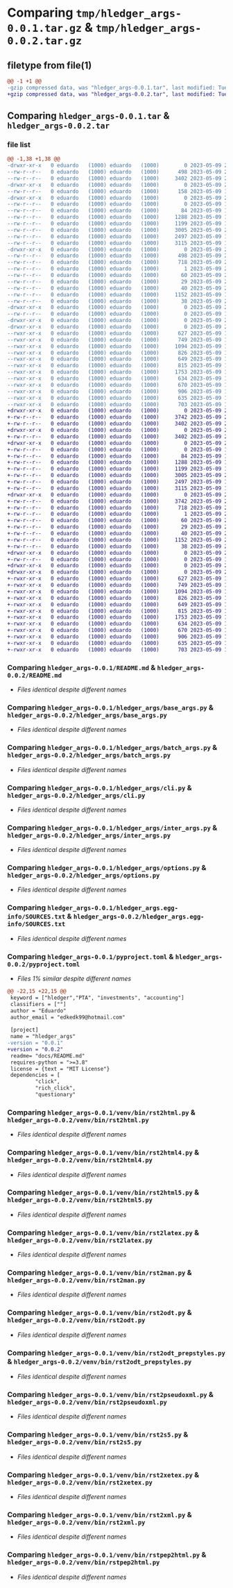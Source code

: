 # Comparing `tmp/hledger_args-0.0.1.tar.gz` & `tmp/hledger_args-0.0.2.tar.gz`

## filetype from file(1)

```diff
@@ -1 +1 @@
-gzip compressed data, was "hledger_args-0.0.1.tar", last modified: Tue May  9 22:13:23 2023, max compression
+gzip compressed data, was "hledger_args-0.0.2.tar", last modified: Tue May  9 22:17:41 2023, max compression
```

## Comparing `hledger_args-0.0.1.tar` & `hledger_args-0.0.2.tar`

### file list

```diff
@@ -1,38 +1,38 @@
-drwxr-xr-x   0 eduardo   (1000) eduardo   (1000)        0 2023-05-09 22:13:23.611551 hledger_args-0.0.1/
--rw-r--r--   0 eduardo   (1000) eduardo   (1000)      498 2023-05-09 22:13:23.610551 hledger_args-0.0.1/PKG-INFO
--rw-r--r--   0 eduardo   (1000) eduardo   (1000)     3402 2023-05-09 22:09:08.000000 hledger_args-0.0.1/README.md
-drwxr-xr-x   0 eduardo   (1000) eduardo   (1000)        0 2023-05-09 22:13:23.603551 hledger_args-0.0.1/docs/
--rw-r--r--   0 eduardo   (1000) eduardo   (1000)      158 2023-05-09 19:52:11.000000 hledger_args-0.0.1/docs/README.md
-drwxr-xr-x   0 eduardo   (1000) eduardo   (1000)        0 2023-05-09 22:13:23.605551 hledger_args-0.0.1/hledger_args/
--rw-r--r--   0 eduardo   (1000) eduardo   (1000)        0 2023-05-09 16:42:28.000000 hledger_args-0.0.1/hledger_args/__init__.py
--rw-r--r--   0 eduardo   (1000) eduardo   (1000)       84 2023-05-09 19:53:32.000000 hledger_args-0.0.1/hledger_args/__main__.py
--rw-r--r--   0 eduardo   (1000) eduardo   (1000)     1288 2023-05-09 16:59:35.000000 hledger_args-0.0.1/hledger_args/base_args.py
--rw-r--r--   0 eduardo   (1000) eduardo   (1000)     1199 2023-05-09 16:57:24.000000 hledger_args-0.0.1/hledger_args/batch_args.py
--rw-r--r--   0 eduardo   (1000) eduardo   (1000)     3005 2023-05-09 20:06:49.000000 hledger_args-0.0.1/hledger_args/cli.py
--rw-r--r--   0 eduardo   (1000) eduardo   (1000)     2497 2023-05-09 18:45:24.000000 hledger_args-0.0.1/hledger_args/inter_args.py
--rw-r--r--   0 eduardo   (1000) eduardo   (1000)     3115 2023-05-09 16:55:37.000000 hledger_args-0.0.1/hledger_args/options.py
-drwxr-xr-x   0 eduardo   (1000) eduardo   (1000)        0 2023-05-09 22:13:23.606551 hledger_args-0.0.1/hledger_args.egg-info/
--rw-r--r--   0 eduardo   (1000) eduardo   (1000)      498 2023-05-09 22:13:23.000000 hledger_args-0.0.1/hledger_args.egg-info/PKG-INFO
--rw-r--r--   0 eduardo   (1000) eduardo   (1000)      718 2023-05-09 22:13:23.000000 hledger_args-0.0.1/hledger_args.egg-info/SOURCES.txt
--rw-r--r--   0 eduardo   (1000) eduardo   (1000)        1 2023-05-09 22:13:23.000000 hledger_args-0.0.1/hledger_args.egg-info/dependency_links.txt
--rw-r--r--   0 eduardo   (1000) eduardo   (1000)       60 2023-05-09 22:13:23.000000 hledger_args-0.0.1/hledger_args.egg-info/entry_points.txt
--rw-r--r--   0 eduardo   (1000) eduardo   (1000)       29 2023-05-09 22:13:23.000000 hledger_args-0.0.1/hledger_args.egg-info/requires.txt
--rw-r--r--   0 eduardo   (1000) eduardo   (1000)       40 2023-05-09 22:13:23.000000 hledger_args-0.0.1/hledger_args.egg-info/top_level.txt
--rw-r--r--   0 eduardo   (1000) eduardo   (1000)     1152 2023-05-09 19:27:27.000000 hledger_args-0.0.1/pyproject.toml
--rw-r--r--   0 eduardo   (1000) eduardo   (1000)       38 2023-05-09 22:13:23.611551 hledger_args-0.0.1/setup.cfg
-drwxr-xr-x   0 eduardo   (1000) eduardo   (1000)        0 2023-05-09 22:13:23.606551 hledger_args-0.0.1/tests/
--rw-r--r--   0 eduardo   (1000) eduardo   (1000)        0 2023-05-09 16:42:22.000000 hledger_args-0.0.1/tests/__init__.py
-drwxr-xr-x   0 eduardo   (1000) eduardo   (1000)        0 2023-05-09 22:13:23.603551 hledger_args-0.0.1/venv/
-drwxr-xr-x   0 eduardo   (1000) eduardo   (1000)        0 2023-05-09 22:13:23.610551 hledger_args-0.0.1/venv/bin/
--rwxr-xr-x   0 eduardo   (1000) eduardo   (1000)      627 2023-05-09 16:48:40.000000 hledger_args-0.0.1/venv/bin/rst2html.py
--rwxr-xr-x   0 eduardo   (1000) eduardo   (1000)      749 2023-05-09 16:48:40.000000 hledger_args-0.0.1/venv/bin/rst2html4.py
--rwxr-xr-x   0 eduardo   (1000) eduardo   (1000)     1094 2023-05-09 16:48:40.000000 hledger_args-0.0.1/venv/bin/rst2html5.py
--rwxr-xr-x   0 eduardo   (1000) eduardo   (1000)      826 2023-05-09 16:48:40.000000 hledger_args-0.0.1/venv/bin/rst2latex.py
--rwxr-xr-x   0 eduardo   (1000) eduardo   (1000)      649 2023-05-09 16:48:40.000000 hledger_args-0.0.1/venv/bin/rst2man.py
--rwxr-xr-x   0 eduardo   (1000) eduardo   (1000)      815 2023-05-09 16:48:40.000000 hledger_args-0.0.1/venv/bin/rst2odt.py
--rwxr-xr-x   0 eduardo   (1000) eduardo   (1000)     1753 2023-05-09 16:48:40.000000 hledger_args-0.0.1/venv/bin/rst2odt_prepstyles.py
--rwxr-xr-x   0 eduardo   (1000) eduardo   (1000)      634 2023-05-09 16:48:40.000000 hledger_args-0.0.1/venv/bin/rst2pseudoxml.py
--rwxr-xr-x   0 eduardo   (1000) eduardo   (1000)      670 2023-05-09 16:48:40.000000 hledger_args-0.0.1/venv/bin/rst2s5.py
--rwxr-xr-x   0 eduardo   (1000) eduardo   (1000)      906 2023-05-09 16:48:40.000000 hledger_args-0.0.1/venv/bin/rst2xetex.py
--rwxr-xr-x   0 eduardo   (1000) eduardo   (1000)      635 2023-05-09 16:48:40.000000 hledger_args-0.0.1/venv/bin/rst2xml.py
--rwxr-xr-x   0 eduardo   (1000) eduardo   (1000)      703 2023-05-09 16:48:40.000000 hledger_args-0.0.1/venv/bin/rstpep2html.py
+drwxr-xr-x   0 eduardo   (1000) eduardo   (1000)        0 2023-05-09 22:17:41.134073 hledger_args-0.0.2/
+-rw-r--r--   0 eduardo   (1000) eduardo   (1000)     3742 2023-05-09 22:17:41.134073 hledger_args-0.0.2/PKG-INFO
+-rw-r--r--   0 eduardo   (1000) eduardo   (1000)     3402 2023-05-09 22:09:08.000000 hledger_args-0.0.2/README.md
+drwxr-xr-x   0 eduardo   (1000) eduardo   (1000)        0 2023-05-09 22:17:41.129073 hledger_args-0.0.2/docs/
+-rw-r--r--   0 eduardo   (1000) eduardo   (1000)     3402 2023-05-09 22:09:08.000000 hledger_args-0.0.2/docs/README.md
+drwxr-xr-x   0 eduardo   (1000) eduardo   (1000)        0 2023-05-09 22:17:41.130073 hledger_args-0.0.2/hledger_args/
+-rw-r--r--   0 eduardo   (1000) eduardo   (1000)        0 2023-05-09 16:42:28.000000 hledger_args-0.0.2/hledger_args/__init__.py
+-rw-r--r--   0 eduardo   (1000) eduardo   (1000)       84 2023-05-09 19:53:32.000000 hledger_args-0.0.2/hledger_args/__main__.py
+-rw-r--r--   0 eduardo   (1000) eduardo   (1000)     1288 2023-05-09 16:59:35.000000 hledger_args-0.0.2/hledger_args/base_args.py
+-rw-r--r--   0 eduardo   (1000) eduardo   (1000)     1199 2023-05-09 16:57:24.000000 hledger_args-0.0.2/hledger_args/batch_args.py
+-rw-r--r--   0 eduardo   (1000) eduardo   (1000)     3005 2023-05-09 20:06:49.000000 hledger_args-0.0.2/hledger_args/cli.py
+-rw-r--r--   0 eduardo   (1000) eduardo   (1000)     2497 2023-05-09 18:45:24.000000 hledger_args-0.0.2/hledger_args/inter_args.py
+-rw-r--r--   0 eduardo   (1000) eduardo   (1000)     3115 2023-05-09 16:55:37.000000 hledger_args-0.0.2/hledger_args/options.py
+drwxr-xr-x   0 eduardo   (1000) eduardo   (1000)        0 2023-05-09 22:17:41.132073 hledger_args-0.0.2/hledger_args.egg-info/
+-rw-r--r--   0 eduardo   (1000) eduardo   (1000)     3742 2023-05-09 22:17:41.000000 hledger_args-0.0.2/hledger_args.egg-info/PKG-INFO
+-rw-r--r--   0 eduardo   (1000) eduardo   (1000)      718 2023-05-09 22:17:41.000000 hledger_args-0.0.2/hledger_args.egg-info/SOURCES.txt
+-rw-r--r--   0 eduardo   (1000) eduardo   (1000)        1 2023-05-09 22:17:41.000000 hledger_args-0.0.2/hledger_args.egg-info/dependency_links.txt
+-rw-r--r--   0 eduardo   (1000) eduardo   (1000)       60 2023-05-09 22:17:41.000000 hledger_args-0.0.2/hledger_args.egg-info/entry_points.txt
+-rw-r--r--   0 eduardo   (1000) eduardo   (1000)       29 2023-05-09 22:17:41.000000 hledger_args-0.0.2/hledger_args.egg-info/requires.txt
+-rw-r--r--   0 eduardo   (1000) eduardo   (1000)       40 2023-05-09 22:17:41.000000 hledger_args-0.0.2/hledger_args.egg-info/top_level.txt
+-rw-r--r--   0 eduardo   (1000) eduardo   (1000)     1152 2023-05-09 22:17:30.000000 hledger_args-0.0.2/pyproject.toml
+-rw-r--r--   0 eduardo   (1000) eduardo   (1000)       38 2023-05-09 22:17:41.134073 hledger_args-0.0.2/setup.cfg
+drwxr-xr-x   0 eduardo   (1000) eduardo   (1000)        0 2023-05-09 22:17:41.132073 hledger_args-0.0.2/tests/
+-rw-r--r--   0 eduardo   (1000) eduardo   (1000)        0 2023-05-09 16:42:22.000000 hledger_args-0.0.2/tests/__init__.py
+drwxr-xr-x   0 eduardo   (1000) eduardo   (1000)        0 2023-05-09 22:17:41.128073 hledger_args-0.0.2/venv/
+drwxr-xr-x   0 eduardo   (1000) eduardo   (1000)        0 2023-05-09 22:17:41.134073 hledger_args-0.0.2/venv/bin/
+-rwxr-xr-x   0 eduardo   (1000) eduardo   (1000)      627 2023-05-09 16:48:40.000000 hledger_args-0.0.2/venv/bin/rst2html.py
+-rwxr-xr-x   0 eduardo   (1000) eduardo   (1000)      749 2023-05-09 16:48:40.000000 hledger_args-0.0.2/venv/bin/rst2html4.py
+-rwxr-xr-x   0 eduardo   (1000) eduardo   (1000)     1094 2023-05-09 16:48:40.000000 hledger_args-0.0.2/venv/bin/rst2html5.py
+-rwxr-xr-x   0 eduardo   (1000) eduardo   (1000)      826 2023-05-09 16:48:40.000000 hledger_args-0.0.2/venv/bin/rst2latex.py
+-rwxr-xr-x   0 eduardo   (1000) eduardo   (1000)      649 2023-05-09 16:48:40.000000 hledger_args-0.0.2/venv/bin/rst2man.py
+-rwxr-xr-x   0 eduardo   (1000) eduardo   (1000)      815 2023-05-09 16:48:40.000000 hledger_args-0.0.2/venv/bin/rst2odt.py
+-rwxr-xr-x   0 eduardo   (1000) eduardo   (1000)     1753 2023-05-09 16:48:40.000000 hledger_args-0.0.2/venv/bin/rst2odt_prepstyles.py
+-rwxr-xr-x   0 eduardo   (1000) eduardo   (1000)      634 2023-05-09 16:48:40.000000 hledger_args-0.0.2/venv/bin/rst2pseudoxml.py
+-rwxr-xr-x   0 eduardo   (1000) eduardo   (1000)      670 2023-05-09 16:48:40.000000 hledger_args-0.0.2/venv/bin/rst2s5.py
+-rwxr-xr-x   0 eduardo   (1000) eduardo   (1000)      906 2023-05-09 16:48:40.000000 hledger_args-0.0.2/venv/bin/rst2xetex.py
+-rwxr-xr-x   0 eduardo   (1000) eduardo   (1000)      635 2023-05-09 16:48:40.000000 hledger_args-0.0.2/venv/bin/rst2xml.py
+-rwxr-xr-x   0 eduardo   (1000) eduardo   (1000)      703 2023-05-09 16:48:40.000000 hledger_args-0.0.2/venv/bin/rstpep2html.py
```

### Comparing `hledger_args-0.0.1/README.md` & `hledger_args-0.0.2/README.md`

 * *Files identical despite different names*

### Comparing `hledger_args-0.0.1/hledger_args/base_args.py` & `hledger_args-0.0.2/hledger_args/base_args.py`

 * *Files identical despite different names*

### Comparing `hledger_args-0.0.1/hledger_args/batch_args.py` & `hledger_args-0.0.2/hledger_args/batch_args.py`

 * *Files identical despite different names*

### Comparing `hledger_args-0.0.1/hledger_args/cli.py` & `hledger_args-0.0.2/hledger_args/cli.py`

 * *Files identical despite different names*

### Comparing `hledger_args-0.0.1/hledger_args/inter_args.py` & `hledger_args-0.0.2/hledger_args/inter_args.py`

 * *Files identical despite different names*

### Comparing `hledger_args-0.0.1/hledger_args/options.py` & `hledger_args-0.0.2/hledger_args/options.py`

 * *Files identical despite different names*

### Comparing `hledger_args-0.0.1/hledger_args.egg-info/SOURCES.txt` & `hledger_args-0.0.2/hledger_args.egg-info/SOURCES.txt`

 * *Files identical despite different names*

### Comparing `hledger_args-0.0.1/pyproject.toml` & `hledger_args-0.0.2/pyproject.toml`

 * *Files 1% similar despite different names*

```diff
@@ -22,15 +22,15 @@
 keyword = ["hledger","PTA", "investments", "accounting"]
 classifiers = [""]
 author = "Eduardo"
 author_email = "edkedk99@hotmail.com"
 
 [project]
 name = "hledger_args"
-version = "0.0.1"
+version = "0.0.2"
 readme= "docs/README.md"
 requires-python = ">=3.8"
 license = {text = "MIT License"}
 dependencies = [
 	     "click",
 	     "rich_click",
 	     "questionary"
```

### Comparing `hledger_args-0.0.1/venv/bin/rst2html.py` & `hledger_args-0.0.2/venv/bin/rst2html.py`

 * *Files identical despite different names*

### Comparing `hledger_args-0.0.1/venv/bin/rst2html4.py` & `hledger_args-0.0.2/venv/bin/rst2html4.py`

 * *Files identical despite different names*

### Comparing `hledger_args-0.0.1/venv/bin/rst2html5.py` & `hledger_args-0.0.2/venv/bin/rst2html5.py`

 * *Files identical despite different names*

### Comparing `hledger_args-0.0.1/venv/bin/rst2latex.py` & `hledger_args-0.0.2/venv/bin/rst2latex.py`

 * *Files identical despite different names*

### Comparing `hledger_args-0.0.1/venv/bin/rst2man.py` & `hledger_args-0.0.2/venv/bin/rst2man.py`

 * *Files identical despite different names*

### Comparing `hledger_args-0.0.1/venv/bin/rst2odt.py` & `hledger_args-0.0.2/venv/bin/rst2odt.py`

 * *Files identical despite different names*

### Comparing `hledger_args-0.0.1/venv/bin/rst2odt_prepstyles.py` & `hledger_args-0.0.2/venv/bin/rst2odt_prepstyles.py`

 * *Files identical despite different names*

### Comparing `hledger_args-0.0.1/venv/bin/rst2pseudoxml.py` & `hledger_args-0.0.2/venv/bin/rst2pseudoxml.py`

 * *Files identical despite different names*

### Comparing `hledger_args-0.0.1/venv/bin/rst2s5.py` & `hledger_args-0.0.2/venv/bin/rst2s5.py`

 * *Files identical despite different names*

### Comparing `hledger_args-0.0.1/venv/bin/rst2xetex.py` & `hledger_args-0.0.2/venv/bin/rst2xetex.py`

 * *Files identical despite different names*

### Comparing `hledger_args-0.0.1/venv/bin/rst2xml.py` & `hledger_args-0.0.2/venv/bin/rst2xml.py`

 * *Files identical despite different names*

### Comparing `hledger_args-0.0.1/venv/bin/rstpep2html.py` & `hledger_args-0.0.2/venv/bin/rstpep2html.py`

 * *Files identical despite different names*


